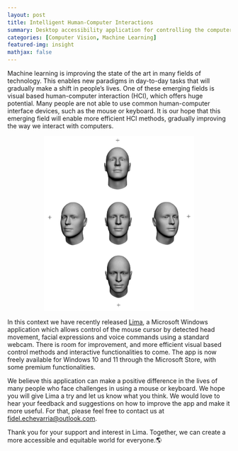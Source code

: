 ```yaml
---
layout: post
title: Intelligent Human-Computer Interactions
summary: Desktop accessibility application for controlling the computer mouse cursor and keyboard from detected face movement, facial expressions and voice commands.
categories: [Computer Vision, Machine Learning]
featured-img: insight
mathjax: false
---
```


Machine learning is improving the state of the art in many fields of technology. This enables new paradigms in day-to-day tasks that will gradually make a shift in people’s lives. One of these emerging fields is visual based human-computer interaction (HCI), which offers huge potential. Many people are not able to use common human-computer interface devices, such as the mouse or keyboard. It is our hope that this emerging field will enable more efficient HCI methods, gradually improving the way we interact with computers.

<figure>
    <p align="center"><img src="/assets/img/article_images/vbhci_001.jpg" width="80%"></p>
    <!-- <figcaption><p align="center"><b>Figure 1</b> - Faces</p></figcaption> -->
</figure>

In this context we have recently released [Lima](https://www.microsoft.com/store/apps/9PGL5GSN68JG), a Microsoft Windows application which allows control of the mouse cursor by detected head movement, facial expressions and voice commands using a standard webcam. There is room for improvement, and more efficient visual based control methods and interactive functionalities to come. The app is now freely available for Windows 10 and 11 through the Microsoft Store, with some premium functionalities. 

We believe this application can make a positive difference in the lives of many people who face challenges in using a mouse or keyboard. We hope you will give Lima a try and let us know what you think. We would love to hear your feedback and suggestions on how to improve the app and make it more useful. For that, please feel free to contact us at <fidel.echevarria@outlook.com>.

Thank you for your support and interest in Lima. Together, we can create a more accessible and equitable world for everyone.🌎

<script type="module" src="https://get.microsoft.com/badge/ms-store-badge.bundled.js"></script>
<ms-store-badge
productid ="9PGL5GSN68JG"
animation="on"
window-mode="popup"
theme="dark">
</ms-store-badge>
